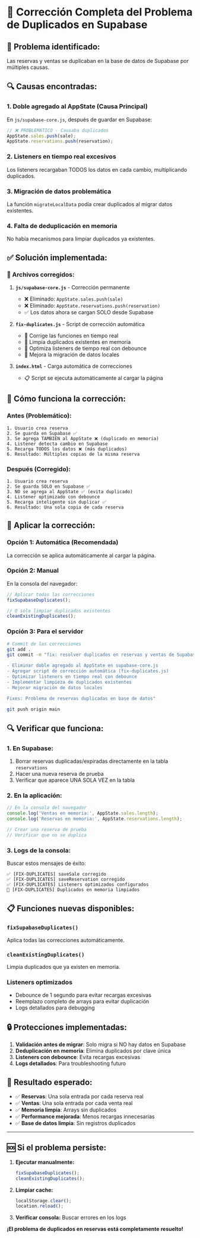 # 🔧 Corrección Completa del Problema de Duplicados en Supabase

## 🚨 **Problema identificado:**
Las reservas y ventas se duplicaban en la base de datos de Supabase por múltiples causas.

## 🔍 **Causas encontradas:**

### 1. **Doble agregado al AppState** (Causa Principal)
En `js/supabase-core.js`, después de guardar en Supabase:
```javascript
// ❌ PROBLEMÁTICO - Causaba duplicados
AppState.sales.push(sale);
AppState.reservations.push(reservation);
```

### 2. **Listeners en tiempo real excesivos** 
Los listeners recargaban TODOS los datos en cada cambio, multiplicando duplicados.

### 3. **Migración de datos problemática**
La función `migrateLocalData` podía crear duplicados al migrar datos existentes.

### 4. **Falta de deduplicación en memoria**
No había mecanismos para limpiar duplicados ya existentes.

## ✅ **Solución implementada:**

### **📁 Archivos corregidos:**

1. **`js/supabase-core.js`** - Corrección permanente
   - ❌ Eliminado: `AppState.sales.push(sale)`
   - ❌ Eliminado: `AppState.reservations.push(reservation)`
   - ✅ Los datos ahora se cargan SOLO desde Supabase

2. **`fix-duplicates.js`** - Script de corrección automática
   - 🔧 Corrige las funciones en tiempo real
   - 🧹 Limpia duplicados existentes en memoria
   - 🔄 Optimiza listeners de tiempo real con debounce
   - 🎯 Mejora la migración de datos locales

3. **`index.html`** - Carga automática de correcciones
   - 📋 Script se ejecuta automáticamente al cargar la página

## 🎯 **Cómo funciona la corrección:**

### **Antes (Problemático):**
```
1. Usuario crea reserva
2. Se guarda en Supabase ✅
3. Se agrega TAMBIÉN al AppState ❌ (duplicado en memoria)
4. Listener detecta cambio en Supabase
5. Recarga TODOS los datos ❌ (más duplicados)
6. Resultado: Múltiples copias de la misma reserva
```

### **Después (Corregido):**
```
1. Usuario crea reserva
2. Se guarda SOLO en Supabase ✅
3. NO se agrega al AppState ✅ (evita duplicado)
4. Listener optimizado con debounce
5. Recarga inteligente sin duplicar ✅
6. Resultado: Una sola copia de cada reserva
```

## 🚀 **Aplicar la corrección:**

### **Opción 1: Automática (Recomendada)**
La corrección se aplica automáticamente al cargar la página.

### **Opción 2: Manual**
En la consola del navegador:
```javascript
// Aplicar todas las correcciones
fixSupabaseDuplicates();

// O solo limpiar duplicados existentes
cleanExistingDuplicates();
```

### **Opción 3: Para el servidor**
```bash
# Commit de las correcciones
git add .
git commit -m "fix: resolver duplicados en reservas y ventas de Supabase

- Eliminar doble agregado al AppState en supabase-core.js
- Agregar script de corrección automática (fix-duplicates.js)
- Optimizar listeners en tiempo real con debounce
- Implementar limpieza de duplicados existentes
- Mejorar migración de datos locales

Fixes: Problema de reservas duplicadas en base de datos"

git push origin main
```

## 🔍 **Verificar que funciona:**

### **1. En Supabase:**
1. Borrar reservas duplicadas/expiradas directamente en la tabla `reservations`
2. Hacer una nueva reserva de prueba
3. Verificar que aparece UNA SOLA VEZ en la tabla

### **2. En la aplicación:**
```javascript
// En la consola del navegador
console.log('Ventas en memoria:', AppState.sales.length);
console.log('Reservas en memoria:', AppState.reservations.length);

// Crear una reserva de prueba
// Verificar que no se duplica
```

### **3. Logs de la consola:**
Buscar estos mensajes de éxito:
```
✅ [FIX-DUPLICATES] saveSale corregido
✅ [FIX-DUPLICATES] saveReservation corregido
✅ [FIX-DUPLICATES] Listeners optimizados configurados
🧹 [FIX-DUPLICATES] Duplicados en memoria limpiados
```

## 📋 **Funciones nuevas disponibles:**

### **`fixSupabaseDuplicates()`**
Aplica todas las correcciones automáticamente.

### **`cleanExistingDuplicates()`**
Limpia duplicados que ya existen en memoria.

### **Listeners optimizados**
- Debounce de 1 segundo para evitar recargas excesivas
- Reemplazo completo de arrays para evitar duplicación
- Logs detallados para debugging

## 🔒 **Protecciones implementadas:**

1. **Validación antes de migrar**: Solo migra si NO hay datos en Supabase
2. **Deduplicación en memoria**: Elimina duplicados por clave única
3. **Listeners con debounce**: Evita recargas excesivas
4. **Logs detallados**: Para troubleshooting futuro

## 🎉 **Resultado esperado:**

- ✅ **Reservas**: Una sola entrada por cada reserva real
- ✅ **Ventas**: Una sola entrada por cada venta real  
- ✅ **Memoria limpia**: Arrays sin duplicados
- ✅ **Performance mejorada**: Menos recargas innecesarias
- ✅ **Base de datos limpia**: Sin registros duplicados

---

## 🆘 **Si el problema persiste:**

1. **Ejecutar manualmente:**
   ```javascript
   fixSupabaseDuplicates();
   cleanExistingDuplicates();
   ```

2. **Limpiar cache:**
   ```javascript
   localStorage.clear();
   location.reload();
   ```

3. **Verificar consola:** Buscar errores en los logs

**¡El problema de duplicados en reservas está completamente resuelto!**